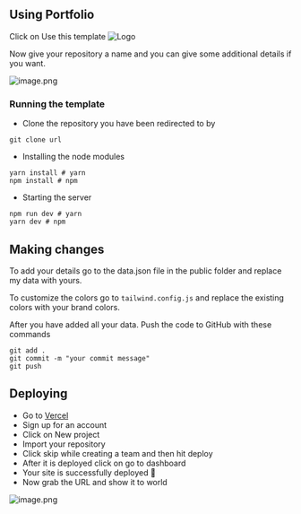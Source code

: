 ## Using Portfolio

Click on Use this template
![Logo](https://cdn.hashnode.com/res/hashnode/image/upload/v1631617252765/s_PLlBQ2K.png)

Now give your repository a name and you can give some additional details if you want.

![image.png](https://cdn.hashnode.com/res/hashnode/image/upload/v1631618260606/8ElFhJMQT.png)

### Running the template

- Clone the repository you have been redirected to by

```
git clone url
```

- Installing the node modules

```
yarn install # yarn
npm install # npm
```

- Starting the server

```
npm run dev # yarn
yarn dev # npm
```

## Making changes

To add your details go to the data.json file in the public folder and replace my data with yours.

To customize the colors go to `tailwind.config.js` and replace the existing colors with your brand colors.

After you have added all your data. Push the code to GitHub with these commands

```
git add .
git commit -m "your commit message"
git push
```

## Deploying

- Go to [Vercel](https://vercel.com/dashboard)
- Sign up for an account
- Click on New project
- Import your repository
- Click skip while creating a team and then hit deploy
- After it is deployed click on go to dashboard
- Your site is successfully deployed 🥳
- Now grab the URL and show it to world

![image.png](https://cdn.hashnode.com/res/hashnode/image/upload/v1631621350017/GifQ52-5W.png)
